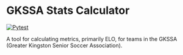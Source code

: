 # GKSSA Stats Calculator
[![Pytest](https://github.com/JoshKouri/GKSSA-Stats-Calculator/blob/main/.github/workflows/pytest.yml/badge.svg)](https://github.com/JoshKouri/GKSSA-Stats-Calculator/blob/main/.github/workflows/pytest.yml)

A tool for calculating metrics, primarily ELO, for teams in the GKSSA (Greater Kingston Senior Soccer Association). 
